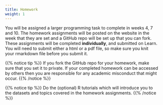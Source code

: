 ```yaml
---
title: Homework
weight: 1
---
```


You will be assigned a larger programming task to complete in weeks 4, 7 and 10. The homework assignments will be posted on the website in the week that they are set and a GitHub repo will be set up that you can fork. These assignments will be completed __individually__, and submitted on Learn. You will need to submit either a html or a pdf file, so make sure you knit your rmarkdown file before you submit it. 

{{% notice tip %}}
If you fork the GitHub repo for your homework, make sure that you set it to private. If your completed homework can be accessed by others then you are responsible for any academic misconduct that might occur. 
{{% /notice %}}

{{% notice tip %}}
Do the (optional) R tutorials which will introduce you to the datasets and topics covered in the homework assignments.
{{% /notice %}}